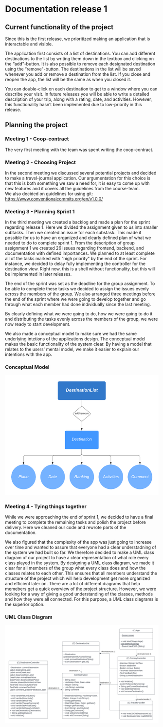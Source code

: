 # Documentation release 1

## Current functionality of the project
Since this is the first release, we prioritized making an application that is interactable and visible. 

The application first consists of a list of destinations. You can add different destinations to the list by writing them down in the textbox and clicking on the “add"-button. It is also possible to remove each designated destination using the “remove"-button. The destinations in the list will be saved whenever you add or remove a destination from the list. If you close and reopen the app, the list will be the same as when you closed it.

You can double-click on each destination to get to a window where you can describe your visit. In future releases you will be able to write a detailed description of your trip, along with a rating, date, and activities. However, this functionality hasn’t been implemented due to low-priority in this release.


## Planning the project

### Meeting 1 - Coop-contract
The very first meeting with the team was spent writing the coop-contract.  

### Meeting 2 - Choosing Project
In the second meeting we discussed several potential projects and decided to make a travel-journal application. Our argumentation for this choice is that this is both something we saw a need for, it is easy to come up with new features and it covers all the guidelines from the course-team.  
We also decided on guidelines for using git:
https://www.conventionalcommits.org/en/v1.0.0/


### Meeting 3 - Planning Sprint 1
In the third meeting we created a backlog and made a plan for the sprint regarding release 1. Here we divided the assignment given to us into smaller subtasks. Then we created an issue for each substask. This made it possible for us to have an organized and clearly defined plan of what we needed to do to complete sprint 1. From the description of group assignment 1 we created 26 issues regarding frontend, backend, and documentation with defined importances. We planned to at least complete all of the tasks marked with "high priority" by the end of the sprint. For instance, we decided to delay fully implementing the controller for the destination view. Right now, this is a shell without functionality, but this will be implemented in later releases.

The end of the sprint was set as the deadline for the group assignment. To be able to complete these tasks we decided to assign the issues evenly across the members of the group. We also arranged three meetings before the end of the sprint where we were going to develop together and go through what each member had done individually since the last meeting.

By clearly defining what we were going to do, how we were going to do it and distributing the tasks evenly across the members of the group, we were now ready to start development.

We also made a conceptual model to make sure we had the same underlying intetions of the applications design. The conceptual model makes the basic functionality of the system clear. By having a model that relates to the users' mental model, we make it easier to explain our intentions with the app.

### Conceptual Model
![image info](/pictures/ConceptualModel.png)


### Meeting 4 - Tying things together
While we were approaching the end of sprint 1, we decided to have a final meeting to complete the remaining tasks and polish the project before delivery. Here we cleaned our code and rewrote parts of the documentation.

We also figured that the complexity of the app was just going to increase over time and wanted to assure that everyone had a clear understadning of the system we had built so far. We therefore decided to make a UML class diagram of our project to have a clear representation of what role every class played in the system. By designing a UML class diagram, we made it clear for all members of the group what every class does and how the classes relates to each other. This ensures that all members understand the structure of the project which will help development get more organized and efficient later on. There are a lot of different diagrams that help memebers get a quick overview of the project structure. However, we were looking for a way of giving a good understanding of the classes, methods and how they were all connected. For this purpose, a UML class diagrams is the superior option.

### UML Class Diagram
![image info](/pictures/ClassDiagram.png)